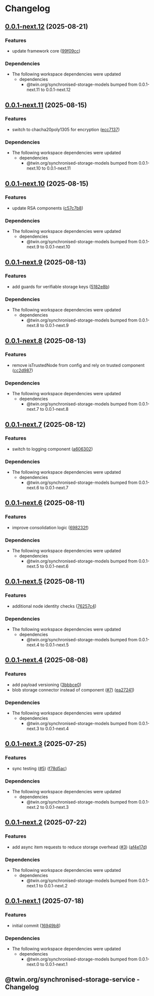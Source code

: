 # Changelog

## [0.0.1-next.12](https://github.com/twinfoundation/synchronised-storage/compare/synchronised-storage-service-v0.0.1-next.11...synchronised-storage-service-v0.0.1-next.12) (2025-08-21)


### Features

* update framework core ([99f09cc](https://github.com/twinfoundation/synchronised-storage/commit/99f09cc94cfb9fff6b3a345775eeae2ab3192ed2))


### Dependencies

* The following workspace dependencies were updated
  * dependencies
    * @twin.org/synchronised-storage-models bumped from 0.0.1-next.11 to 0.0.1-next.12

## [0.0.1-next.11](https://github.com/twinfoundation/synchronised-storage/compare/synchronised-storage-service-v0.0.1-next.10...synchronised-storage-service-v0.0.1-next.11) (2025-08-15)


### Features

* switch to chacha20poly1305 for encryption ([ecc7137](https://github.com/twinfoundation/synchronised-storage/commit/ecc713775bc958c15453729aa1d6dacafd789906))


### Dependencies

* The following workspace dependencies were updated
  * dependencies
    * @twin.org/synchronised-storage-models bumped from 0.0.1-next.10 to 0.0.1-next.11

## [0.0.1-next.10](https://github.com/twinfoundation/synchronised-storage/compare/synchronised-storage-service-v0.0.1-next.9...synchronised-storage-service-v0.0.1-next.10) (2025-08-15)


### Features

* update RSA components ([c57c7b8](https://github.com/twinfoundation/synchronised-storage/commit/c57c7b85d4225deb6efa1228c77b8148bf6e11f7))


### Dependencies

* The following workspace dependencies were updated
  * dependencies
    * @twin.org/synchronised-storage-models bumped from 0.0.1-next.9 to 0.0.1-next.10

## [0.0.1-next.9](https://github.com/twinfoundation/synchronised-storage/compare/synchronised-storage-service-v0.0.1-next.8...synchronised-storage-service-v0.0.1-next.9) (2025-08-13)


### Features

* add guards for verifiable storage keys ([5182e8b](https://github.com/twinfoundation/synchronised-storage/commit/5182e8b2a7868e8d396fd02964b0ed7f0c0a5947))


### Dependencies

* The following workspace dependencies were updated
  * dependencies
    * @twin.org/synchronised-storage-models bumped from 0.0.1-next.8 to 0.0.1-next.9

## [0.0.1-next.8](https://github.com/twinfoundation/synchronised-storage/compare/synchronised-storage-service-v0.0.1-next.7...synchronised-storage-service-v0.0.1-next.8) (2025-08-13)


### Features

* remove isTrustedNode from config and rely on trusted component ([cc2d987](https://github.com/twinfoundation/synchronised-storage/commit/cc2d98795044fc97b33fadf871188f6103f5c987))


### Dependencies

* The following workspace dependencies were updated
  * dependencies
    * @twin.org/synchronised-storage-models bumped from 0.0.1-next.7 to 0.0.1-next.8

## [0.0.1-next.7](https://github.com/twinfoundation/synchronised-storage/compare/synchronised-storage-service-v0.0.1-next.6...synchronised-storage-service-v0.0.1-next.7) (2025-08-12)


### Features

* switch to logging component ([a606302](https://github.com/twinfoundation/synchronised-storage/commit/a606302d7b89b922d33456b420d8f140d4fd565a))


### Dependencies

* The following workspace dependencies were updated
  * dependencies
    * @twin.org/synchronised-storage-models bumped from 0.0.1-next.6 to 0.0.1-next.7

## [0.0.1-next.6](https://github.com/twinfoundation/synchronised-storage/compare/synchronised-storage-service-v0.0.1-next.5...synchronised-storage-service-v0.0.1-next.6) (2025-08-11)


### Features

* improve consolidation logic ([698232f](https://github.com/twinfoundation/synchronised-storage/commit/698232f57640f87642ecd323cb1e4670eda33343))


### Dependencies

* The following workspace dependencies were updated
  * dependencies
    * @twin.org/synchronised-storage-models bumped from 0.0.1-next.5 to 0.0.1-next.6

## [0.0.1-next.5](https://github.com/twinfoundation/synchronised-storage/compare/synchronised-storage-service-v0.0.1-next.4...synchronised-storage-service-v0.0.1-next.5) (2025-08-11)


### Features

* additional node identity checks ([76257c4](https://github.com/twinfoundation/synchronised-storage/commit/76257c4173303d484391f71f581fd0e214204029))


### Dependencies

* The following workspace dependencies were updated
  * dependencies
    * @twin.org/synchronised-storage-models bumped from 0.0.1-next.4 to 0.0.1-next.5

## [0.0.1-next.4](https://github.com/twinfoundation/synchronised-storage/compare/synchronised-storage-service-v0.0.1-next.3...synchronised-storage-service-v0.0.1-next.4) (2025-08-08)


### Features

* add payload versioning ([3bbbce0](https://github.com/twinfoundation/synchronised-storage/commit/3bbbce0bdf24bbe67c1a265704538d505d7feb91))
* blob storage connector instead of component ([#7](https://github.com/twinfoundation/synchronised-storage/issues/7)) ([ea27241](https://github.com/twinfoundation/synchronised-storage/commit/ea27241cf0810b52ab7a6be7346809d127b7109a))


### Dependencies

* The following workspace dependencies were updated
  * dependencies
    * @twin.org/synchronised-storage-models bumped from 0.0.1-next.3 to 0.0.1-next.4

## [0.0.1-next.3](https://github.com/twinfoundation/synchronised-storage/compare/synchronised-storage-service-v0.0.1-next.2...synchronised-storage-service-v0.0.1-next.3) (2025-07-25)


### Features

* sync testing ([#5](https://github.com/twinfoundation/synchronised-storage/issues/5)) ([f78d5ac](https://github.com/twinfoundation/synchronised-storage/commit/f78d5ac661b891f9912e0a81d028453f909a64b4))


### Dependencies

* The following workspace dependencies were updated
  * dependencies
    * @twin.org/synchronised-storage-models bumped from 0.0.1-next.2 to 0.0.1-next.3

## [0.0.1-next.2](https://github.com/twinfoundation/synchronised-storage/compare/synchronised-storage-service-v0.0.1-next.1...synchronised-storage-service-v0.0.1-next.2) (2025-07-22)


### Features

* add async item requests to reduce storage overhead ([#3](https://github.com/twinfoundation/synchronised-storage/issues/3)) ([af4e17d](https://github.com/twinfoundation/synchronised-storage/commit/af4e17d826f0a8278fd60dc69aaa21fe6895425f))


### Dependencies

* The following workspace dependencies were updated
  * dependencies
    * @twin.org/synchronised-storage-models bumped from 0.0.1-next.1 to 0.0.1-next.2

## [0.0.1-next.1](https://github.com/twinfoundation/synchronised-storage/compare/synchronised-storage-service-v0.0.1-next.0...synchronised-storage-service-v0.0.1-next.1) (2025-07-18)


### Features

* initial commit ([16949b8](https://github.com/twinfoundation/synchronised-storage/commit/16949b8e5bdb190f053c52af352290e3fd964f9a))


### Dependencies

* The following workspace dependencies were updated
  * dependencies
    * @twin.org/synchronised-storage-models bumped from 0.0.1-next.0 to 0.0.1-next.1

## @twin.org/synchronised-storage-service - Changelog

